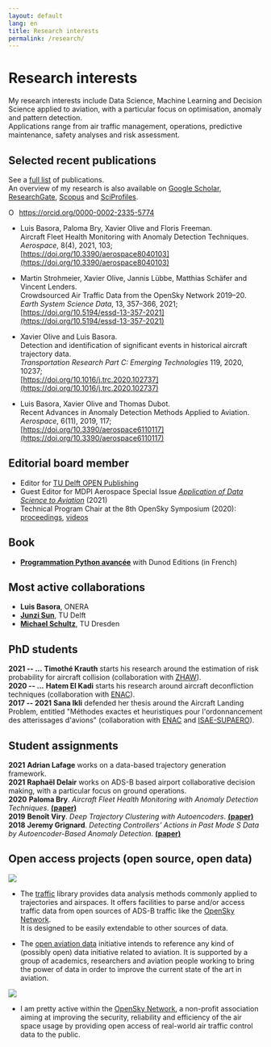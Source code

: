 ```yaml
---
layout: default
lang: en
title: Research interests
permalink: /research/
---
```


# Research interests

My research interests include Data Science, Machine Learning and Decision Science applied to aviation, with a particular focus on optimisation, anomaly and pattern detection.  
Applications range from air traffic management, operations, predictive maintenance, safety analyses and risk assessment.

## Selected recent publications

See a [full list](/publications/) of publications.  
An overview of my research is also available on [Google Scholar](https://scholar.google.fr/citations?user=mUHbacsAAAAJ&hl=fr&sortby=pubdate), [ResearchGate](https://www.researchgate.net/profile/Xavier_Olive2), [Scopus](https://www.scopus.com/authid/detail.uri?authorId=57219756804) and [SciProfiles](https://sciprofiles.com/profile/681188).

<div itemscope itemtype="https://schema.org/Person"><a itemprop="sameAs" content="https://orcid.org/0000-0002-2335-5774" href="https://orcid.org/0000-0002-2335-5774" target="orcid.widget" rel="me noopener noreferrer" style="vertical-align:top;"><img src="https://orcid.org/sites/default/files/images/orcid_16x16.png" style="width:1em;margin-right:.5em;" alt="ORCID iD icon">https://orcid.org/0000-0002-2335-5774</a></div>

- Luis Basora, Paloma Bry, Xavier Olive and Floris Freeman.  
  Aircraft Fleet Health Monitoring with Anomaly Detection Techniques.  
  _Aerospace_, 8(4), 2021, 103;  
  [https://doi.org/10.3390/aerospace8040103](https://doi.org/10.3390/aerospace8040103)

- Martin Strohmeier, Xavier Olive, Jannis Lübbe, Matthias Schäfer and Vincent Lenders.  
  Crowdsourced Air Traffic Data from the OpenSky Network 2019–20.  
  _Earth System Science Data_, 13, 357–366, 2021;  
  [https://doi.org/10.5194/essd-13-357-2021](https://doi.org/10.5194/essd-13-357-2021)

- Xavier Olive and Luis Basora.  
  Detection and identification of significant events in historical aircraft trajectory data.  
  _Transportation Research Part C: Emerging Technologies_ 119, 2020, 10237;  
  [https://doi.org/10.1016/j.trc.2020.102737](https://doi.org/10.1016/j.trc.2020.102737)

- Luis Basora, Xavier Olive and Thomas Dubot.  
  Recent Advances in Anomaly Detection Methods Applied to Aviation.  
  _Aerospace_, 6(11), 2019, 117;  
  [https://doi.org/10.3390/aerospace6110117](https://doi.org/10.3390/aerospace6110117)

## Editorial board member

- Editor for [TU Delft OPEN Publishing](https://www.tudelft.nl/library/tu-delft-open-science/os/open-publishing)
- Guest Editor for MDPI Aerospace Special Issue [_Application of Data Science to Aviation_](https://www.mdpi.com/journal/aerospace/special_issues/Application_Data_Science_Aviation) (2021)
- Technical Program Chair at the 8th OpenSky Symposium (2020): [proceedings](https://www.mdpi.com/2504-3900/59/1), [videos](https://www.youtube.com/playlist?list=PLNft4qtPGeqO79zjez0mEPYEHkoI7zQCo)

## Book

- [**Programmation Python avancée**](/python) with Dunod Editions (in French)

## Most active collaborations

- **Luis Basora**, ONERA
- [**Junzi Sun**](https://junzisun.com/), TU Delft
- [**Michael Schultz**](https://tu-dresden.de/bu/verkehr/ila/ifl/die-professur/staff/Michael_Schultz?set_language=en), TU Dresden

## PhD students

<span class="pull-left" style="font-weight: bold;text-indent: -80px;">2021 -- ...</span> **Timothé Krauth** starts his research around the estimation of risk probability for aircraft collision (collaboration with [ZHAW](https://www.zhaw.ch/de/hochschule/)).  
<span class="pull-left" style="font-weight: bold;text-indent: -80px;">2020 -- ...</span> **Hatem El Kadi** starts his research around aircraft deconfliction techniques (collaboration with [ENAC](https://www.enac.fr/en)).  
<span class="pull-left" style="font-weight: bold;text-indent: -95px;">2017 -- 2021</span> **Sana Ikli** defended her thesis around the Aircraft Landing Problem, entitled "Méthodes exactes et heuristiques pour l'ordonnancement des atterissages d'avions" (collaboration with [ENAC](https://www.enac.fr/en) and [ISAE-SUPAERO](https://www.isae-supaero.fr/en)).

## Student assignments

<span class="pull-left" style="font-weight: bold;text-indent: -45px;">2021</span> **Adrian Lafage** works on a data-based trajectory generation framework.  
<span class="pull-left" style="font-weight: bold;text-indent: -45px;">2021</span> **Raphaël Delair** works on ADS-B based airport collaborative decision making, with a particular focus on ground operations.  
<span class="pull-left" style="font-weight: bold;text-indent: -45px;">2020</span> **Paloma Bry**. _Aircraft Fleet Health Monitoring with Anomaly Detection Techniques_. [**(paper)**](https://doi.org/10.3390/aerospace8040103)  
<span class="pull-left" style="font-weight: bold;text-indent: -45px;">2019</span> **Benoît Viry**. _Deep Trajectory Clustering with Autoencoders_. [**(paper)**](http://www.icrat.org/ICRAT/seminarContent/2020/papers/ICRAT2020_paper_2.pdf)  
<span class="pull-left" style="font-weight: bold;text-indent: -45px;">2018</span> **Jeremy Grignard**. _Detecting Controllers’ Actions in Past Mode S Data by Autoencoder-Based Anomaly Detection_. [**(paper)**](https://www.sesarju.eu/sites/default/files/documents/sid/2018/papers/SIDs_2018_paper_17.pdf)

## Open access projects (open source, open data)

<p><img class="logo_traffic" src="https://github.com/xoolive/traffic/raw/master/docs/_static/logo_traffic.png" /></p>

- The [traffic](https://traffic-viz.github.io/) library provides data
  analysis methods commonly applied to trajectories and airspaces. It offers
  facilities to parse and/or access traffic data from open sources of ADS-B
  traffic like the [OpenSky Network](https://opensky-network.org/).  
  It is designed to be easily extendable to other sources of data.

- The [open aviation data](https://atmdata.github.io/) initiative intends to
  reference any kind of (possibly open) data initiative related to aviation. It is
  supported by a group of academics, researchers and aviation people working to
  bring the power of data in order to improve the current state of the art in
  aviation.

<p><img class="logo_opensky" src="https://opensky-network.org/apidoc/_static/radar_small.png" /></p>

- I am pretty active within the [OpenSky Network](https://opensky-network.org/),
  a non-profit association aiming at improving the security, reliability and
  efficiency of the air space usage by providing open access of real-world air
  traffic control data to the public.
